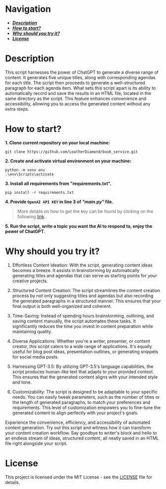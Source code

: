 # Navigation
* ***[Description](#description)***
* ***[How to start?](#how-to-start)***
* ***[Why should you try it?](#why-should-you-try-it)***
* ***[License](#license)***

# Description

This script harnesses the power of ChatGPT to generate a diverse range of content. It generates five unique titles, along with corresponding agendas for each title. The script then proceeds to generate a well-structured paragraph for each agenda item. What sets this script apart is its ability to automatically record and save the results in an HTML file, located in the same directory as the script. This feature enhances convenience and accessibility, allowing you to access the generated content without any extra steps.

# How to start?

**1. Clone current repository on your local machine:**
```
git clone https://github.com/LeatherDiamond/book_service.git
```

**2. Create and activate virtual environment on your machine:**
```
python -m venv env
.\env\Scripts\activate
```

**3. Install all requirements from "requirements.txt".**
```
pip install -r requirements.txt
```

**4. Provide `OpenAI API KEY` in line 3 of *"main.py"* file.**

> More details on how to get the key can be found by clicking on the following [link](https://help.openai.com/en/articles/4936850-where-do-i-find-my-secret-api-key).

**5. Run the script, write a topic you want the AI to respond to, enjoy the power of ChatGPT.** 


# Why should you try it?

1. Effortless Content Ideation: With the script, generating content ideas becomes a breeze. It assists in brainstorming by automatically generating titles and agendas that can serve as starting points for your creative projects.

2. Structured Content Creation: The script streamlines the content creation process by not only suggesting titles and agendas but also recording the generated paragraphs in a structured manner. This ensures that your final output is both well-organized and coherent.

3. Time-Saving: Instead of spending hours brainstorming, outlining, and saving content manually, the script automates these tasks. It significantly reduces the time you invest in content preparation while maintaining quality.

4. Diverse Applications: Whether you're a writer, presenter, or content creator, this script caters to a wide range of applications. It's equally useful for blog post ideas, presentation outlines, or generating snippets for social media posts.

5. Harnessing GPT-3.5: By utilizing GPT-3.5's language capabilities, the script produces human-like text that adapts to your provided context. This ensures that the generated content aligns with your intended style and tone.

6. Customizability: The script is designed to be adaptable to your specific needs. You can easily tweak parameters, such as the number of titles or the length of generated paragraphs, to match your preferences and requirements. This level of customization empowers you to fine-tune the generated content to align perfectly with your project's goals.


Experience the convenience, efficiency, and accessibility of automated content generation. Try out this script and witness how it can transform your content creation workflow. Say goodbye to writer's block and hello to an endless stream of ideas, structured content, all neatly saved in an HTML file right alongside your script.

# License

This project is licensed under the MIT License - see the [LICENSE](https://github.com/LeatherDiamond/chatGPT-article-generator/blob/main/LICENSE) file for details.
